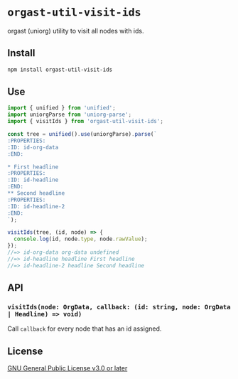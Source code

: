 # `orgast-util-visit-ids`

orgast (uniorg) utility to visit all nodes with ids.

## Install

```sh
npm install orgast-util-visit-ids
```

## Use

```js
import { unified } from 'unified';
import uniorgParse from 'uniorg-parse';
import { visitIds } from 'orgast-util-visit-ids';

const tree = unified().use(uniorgParse).parse(`
:PROPERTIES:
:ID: id-org-data
:END:

* First headline
:PROPERTIES:
:ID: id-headline
:END:
** Second headline
:PROPERTIES:
:ID: id-headline-2
:END:
`);

visitIds(tree, (id, node) => {
  console.log(id, node.type, node.rawValue);
});
//=> id-org-data org-data undefined
//=> id-headline headline First headline
//=> id-headline-2 headline Second headline
```

## API

### `visitIds(node: OrgData, callback: (id: string, node: OrgData | Headline) => void)`

Call `callback` for every node that has an id assigned.

## License

[GNU General Public License v3.0 or later](./LICENSE)
